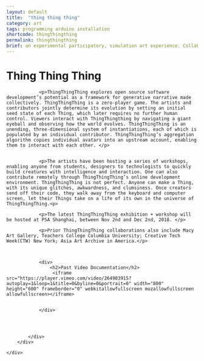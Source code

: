 ```yaml
---
layout: default
title:  "thing thing thing"
category: art
tags: programming arduino installation
shortcode: thingthingthing
permalink: thingthingthing
brief: an experimental participatory, simulation art experience. Collaboration between artist duo zzyw and Asia Art Archive.
---
```

<div class="content-container label-add-border" id="lightcubes">
	<div class="container-fluid">
		<div class="row">
			<div class="col-xs-10 col-xs-offset-1 text-center">
				<h1>Thing Thing Thing</h1>

				<p>ThingThingThing explores open source software development’s potential as a framework for generative narrative made collectively. ThingThingThing is a zero-player game. The artists and contributors jointly determine its evolution by setting an initial seed state of each Thing, which later requires no further human control. Viewers interact with ThingThingthing by navigating a giant eyeball and observing how the world evolves. ThingThingThing is an unending, three-dimensional system of instantiations, each of which is populated by an individual contributor. ThingThingThing’s aggregation algorithm copies individual avatars into an upstream account, enabling them to interact with each other. </p>


				<p>The artists have been hosting a series of workshops, enabling anyone from students, designers to technologists to quickly build creatures with intelligence and interaction. One can also contribute remotely through ThingThingThing’s online development environment. ThingThingThing is not perfect. Anyone can make a Thing, with its unique glitches, awkwardness, and clumsiness. Once creators send off their code, they walk away from the keyboard and computer screen, let their Things take on a life of its own in the universe of ThingThingThing.<p>

				<p>The latest ThingThingThing exhibition + workshop will be hosted at PSA Shanghai, between Nov 2nd and Dec 2nd, 2018. </p>

				<p>Prior ThingThingThing collaborations also include Macy Art Gallery, Teachers College Columbia University; Creative Tech Week(CTW) New York; Asia Art Archive in America.</p>



                <div>
                    <h2>Past Video Documentation</h2>
                     <iframe src="https://player.vimeo.com/video/264903915?autoplay=1&loop=1&title=0&byline=0&portrait=0" width="800" height="600" frameborder="0" webkitallowfullscreen mozallowfullscreen allowfullscreen></iframe>


                </div>




			</div>
		</div>

	</div>
</div>
